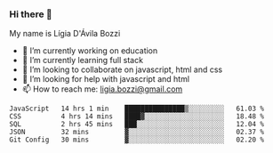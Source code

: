 ### Hi there 👋

My name is Lígia D'Ávila Bozzi

- 🔭 I’m currently working on education
- 🌱 I’m currently learning full stack
- 👯 I’m looking to collaborate on javascript, html and css
- 🤔 I’m looking for help with javascript and html
- 📫 How to reach me: ligia.bozzi@gmail.com

<!--START_SECTION:waka-->
```text
JavaScript   14 hrs 1 min    ███████████████▒░░░░░░░░░   61.03 % 
CSS          4 hrs 14 mins   ████▓░░░░░░░░░░░░░░░░░░░░   18.48 % 
SQL          2 hrs 45 mins   ███░░░░░░░░░░░░░░░░░░░░░░   12.04 % 
JSON         32 mins         ▓░░░░░░░░░░░░░░░░░░░░░░░░   02.37 % 
Git Config   30 mins         ▓░░░░░░░░░░░░░░░░░░░░░░░░   02.20 % 
```
<!--END_SECTION:waka-->

<!--
**ligiadavilabozzi/ligiadavilabozzi** is a ✨ _special_ ✨ repository because its `README.md` (this file) appears on your GitHub profile.
-->


